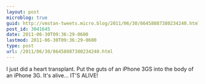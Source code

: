 ```yaml
---
layout: post
microblog: true
guid: http://vmstan-tweets.micro.blog/2011/06/30/86458087380234240.html
post_id: 3041645
date: 2011-06-30T09:36:29-0600
lastmod: 2011-06-30T09:36:29-0600
type: post
url: /2011/06/30/86458087380234240.html
---
```

I just did a heart transplant. Put the guts of an iPhone 3GS into the body of an iPhone 3G. It's alive... IT'S ALIVE!
